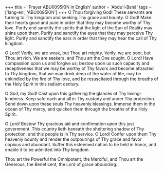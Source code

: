 +++
title = 'Prayer ABU0095KIN in English'
author = 'Abdu'l-Bahá'
tags = ['lang-en', 'ABU0095KIN']
+++
O Thou forgiving God! These servants are turning to Thy kingdom and seeking Thy grace and bounty. O God! Make their hearts good and pure in order that they may become worthy of Thy love. Purify and sanctify the spirits that the light of the Sun of Reality may shine upon them. Purify and sanctify the eyes that they may perceive Thy light. Purify and sanctify the ears in order that they may hear the call of Thy kingdom.

O Lord! Verily, we are weak, but Thou art mighty. Verily, we are poor, but Thou art rich. We are seekers, and Thou art the One sought. O Lord! Have compassion upon us and forgive us; bestow upon us such capacity and receptiveness that we may be worthy of Thy favors and become attracted to Thy kingdom, that we may drink deep of the water of life, may be enkindled by the fire of Thy love, and be resuscitated through the breaths of the Holy Spirit in this radiant century.

O God, my God! Cast upon this gathering the glances of Thy loving-kindness. Keep safe each and all in Thy custody and under Thy protection. Send down upon these souls Thy heavenly blessings. Immerse them in the ocean of Thy mercy, and quicken them through the breaths of the Holy Spirit.

O Lord! Bestow Thy gracious aid and confirmation upon this just government. This country lieth beneath the sheltering shadow of Thy protection, and this people is in Thy service. O Lord! Confer upon them Thy heavenly bounty and render the outpourings of Thy grace and favor copious and abundant. Suffer this esteemed nation to be held in honor, and enable it to be admitted into Thy kingdom.

Thou art the Powerful the Omnipotent, the Merciful, and Thou art the Generous, the Beneficent, the Lord of grace abounding.
